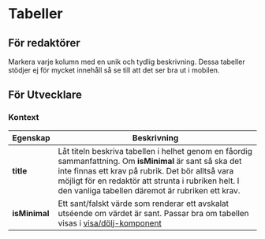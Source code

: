 # Tabeller

## För redaktörer
Markera varje kolumn med en unik och tydlig beskrivning. Dessa tabeller stödjer ej för mycket innehåll så se till att det ser bra ut i mobilen.

## För Utvecklare

### Kontext
| Egenskap                   | Beskrivning |
|----------------------------|-------------|
| <strong>title</strong>     | Låt titeln beskriva tabellen i helhet genom en fåordig sammanfattning. Om **isMinimal** är sant så ska det inte finnas ett krav på rubrik. Det bör alltså vara möjligt för en redaktör att strunta i rubriken helt. I den vanliga tabellen däremot är rubriken ett krav. |
| <strong>isMinimal</strong> | Ett sant/falskt värde som renderar ett avskalat utséende om värdet är sant. Passar bra om tabellen visas i [visa/dölj-komponent](/styleguide/components/detail/reveal) |
